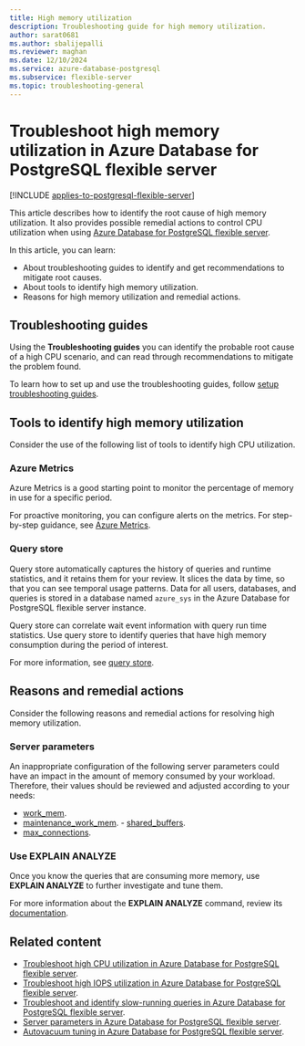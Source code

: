 ```yaml
---
title: High memory utilization
description: Troubleshooting guide for high memory utilization.
author: sarat0681
ms.author: sbalijepalli
ms.reviewer: maghan
ms.date: 12/10/2024
ms.service: azure-database-postgresql
ms.subservice: flexible-server
ms.topic: troubleshooting-general
---
```


# Troubleshoot high memory utilization in Azure Database for PostgreSQL flexible server

[!INCLUDE [applies-to-postgresql-flexible-server](~/reusable-content/ce-skilling/azure/includes/postgresql/includes/applies-to-postgresql-flexible-server.md)]

This article describes how to identify the root cause of high memory utilization. It also provides possible remedial actions to control CPU utilization when using [Azure Database for PostgreSQL flexible server](overview.md).

In this article, you can learn:

- About troubleshooting guides to identify and get recommendations to mitigate root causes.
- About tools to identify high memory utilization.
- Reasons for high memory utilization and remedial actions.

## Troubleshooting guides

Using the **Troubleshooting guides** you can identify the probable root cause of a high CPU scenario, and can read through recommendations to mitigate the problem found.

To learn how to set up and use the troubleshooting guides, follow [setup troubleshooting guides](how-to-troubleshooting-guides.md).

## Tools to identify high memory utilization

Consider the use of the following list of tools to identify high CPU utilization.

### Azure Metrics

Azure Metrics is a good starting point to monitor the percentage of memory in use for a specific period.

For proactive monitoring, you can configure alerts on the metrics. For step-by-step guidance, see [Azure Metrics](how-to-alert-on-metrics.md).

### Query store

Query store automatically captures the history of queries and runtime statistics, and it retains them for your review. It slices the data by time, so that you can see temporal usage patterns. Data for all users, databases, and queries is stored in a database named `azure_sys` in the Azure Database for PostgreSQL flexible server instance.

Query store can correlate wait event information with query run time statistics. Use query store to identify queries that have high memory consumption during the period of interest.

For more information, see [query store](concepts-query-store.md).

## Reasons and remedial actions

Consider the following reasons and remedial actions for resolving high memory utilization.

### Server parameters

An inappropriate configuration of the following server parameters could have an impact in the amount of memory consumed by your workload. Therefore, their values should be reviewed and adjusted according to your needs:

- [work_mem](param-resource-usage-memory.md#work_mem).
- [maintenance_work_mem](param-resource-usage-memory.md#maintenance_work_mem). - [shared_buffers](param-resource-usage-memory.md#shared_buffers).
- [max_connections](param-connections-authentication-connection-settings.md#max_connections).

### Use EXPLAIN ANALYZE

Once you know the queries that are consuming more memory, use **EXPLAIN ANALYZE** to further investigate and tune them.

For more information about the **EXPLAIN ANALYZE** command, review its [documentation](https://www.postgresql.org/docs/current/sql-explain.html).

## Related content

- [Troubleshoot high CPU utilization in Azure Database for PostgreSQL flexible server](how-to-high-cpu-utilization.md).
- [Troubleshoot high IOPS utilization in Azure Database for PostgreSQL flexible server](how-to-high-io-utilization.md).
- [Troubleshoot and identify slow-running queries in Azure Database for PostgreSQL flexible server](how-to-identify-slow-queries.md).
- [Server parameters in Azure Database for PostgreSQL flexible server](concepts-server-parameters.md).
- [Autovacuum tuning in Azure Database for PostgreSQL flexible server](how-to-autovacuum-tuning.md).

